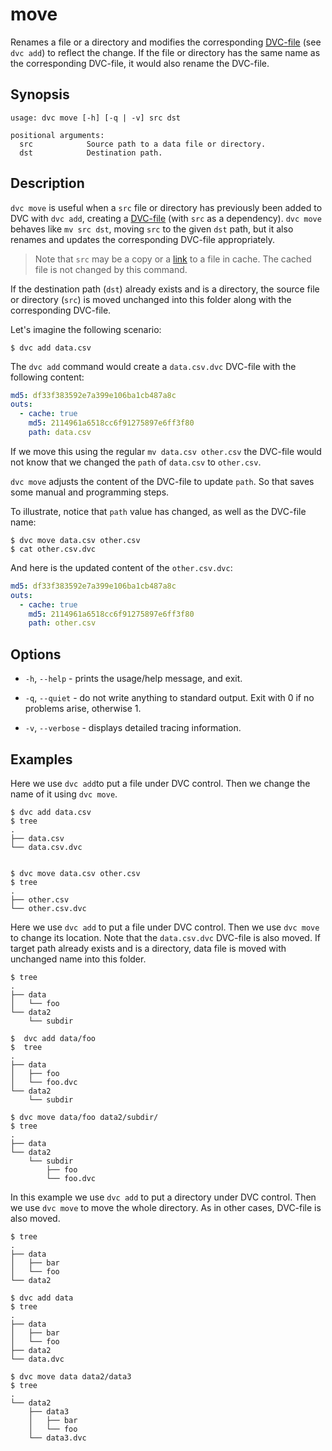 # move

Renames a file or a directory and modifies the corresponding
[DVC-file](/doc/user-guide/dvc-file-format) (see `dvc add`) to reflect the
change. If the file or directory has the same name as the corresponding
DVC-file, it would also rename the DVC-file.

## Synopsis

```usage
usage: dvc move [-h] [-q | -v] src dst

positional arguments:
  src            Source path to a data file or directory.
  dst            Destination path.
```

## Description

`dvc move` is useful when a `src` file or directory has previously been added to
DVC with `dvc add`, creating a [DVC-file](/doc/user-guide/dvc-file-format) (with
`src` as a dependency). `dvc move` behaves like `mv src dst`, moving `src` to
the given `dst` path, but it also renames and updates the corresponding DVC-file
appropriately.

> Note that `src` may be a copy or a
> [link](/doc/user-guide/large-dataset-optimization#file-link-types-for-the-dvc-cache)
> to a file in cache. The cached file is not changed by this command.

If the destination path (`dst`) already exists and is a directory, the source
file or directory (`src`) is moved unchanged into this folder along with the
corresponding DVC-file.

Let's imagine the following scenario:

```dvc
$ dvc add data.csv
```

The `dvc add` command would create a `data.csv.dvc` DVC-file with the following
content:

```yaml
md5: df33f383592e7a399e106ba1cb487a8c
outs:
  - cache: true
    md5: 2114961a6518cc6f91275897e6ff3f80
    path: data.csv
```

If we move this using the regular `mv data.csv other.csv` the DVC-file would not
know that we changed the `path` of `data.csv` to `other.csv`.

`dvc move` adjusts the content of the DVC-file to update `path`. So that saves
some manual and programming steps.

To illustrate, notice that `path` value has changed, as well as the DVC-file
name:

```dvc
$ dvc move data.csv other.csv
$ cat other.csv.dvc
```

And here is the updated content of the `other.csv.dvc`:

```yaml
md5: df33f383592e7a399e106ba1cb487a8c
outs:
  - cache: true
    md5: 2114961a6518cc6f91275897e6ff3f80
    path: other.csv
```

## Options

- `-h`, `--help` - prints the usage/help message, and exit.

- `-q`, `--quiet` - do not write anything to standard output. Exit with 0 if no
  problems arise, otherwise 1.

- `-v`, `--verbose` - displays detailed tracing information.

## Examples

Here we use `dvc add`to put a file under DVC control. Then we change the name of
it using `dvc move`.

```dvc
$ dvc add data.csv
$ tree
.
├── data.csv
└── data.csv.dvc


$ dvc move data.csv other.csv
$ tree
.
├── other.csv
└── other.csv.dvc
```

Here we use `dvc add` to put a file under DVC control. Then we use `dvc move` to
change its location. Note that the `data.csv.dvc` DVC-file is also moved. If
target path already exists and is a directory, data file is moved with unchanged
name into this folder.

```dvc
$ tree
.
├── data
│   └── foo
└── data2
    └── subdir

$  dvc add data/foo
$  tree
.
├── data
│   ├── foo
│   └── foo.dvc
└── data2
    └── subdir

$ dvc move data/foo data2/subdir/
$ tree
.
├── data
└── data2
    └── subdir
        ├── foo
        └── foo.dvc
```

In this example we use `dvc add` to put a directory under DVC control. Then we
use `dvc move` to move the whole directory. As in other cases, DVC-file is also
moved.

```dvc
$ tree
.
├── data
│   ├── bar
│   └── foo
└── data2

$ dvc add data
$ tree
.
├── data
│   ├── bar
│   └── foo
├── data2
└── data.dvc

$ dvc move data data2/data3
$ tree
.
└── data2
    ├── data3
    │   ├── bar
    │   └── foo
    └── data3.dvc
```
